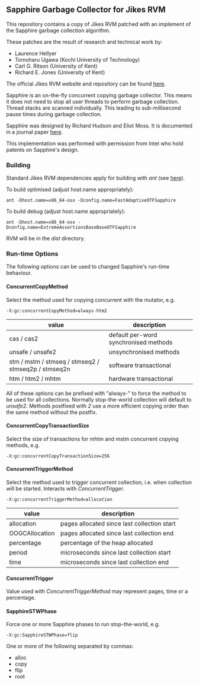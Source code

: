 ## Sapphire Garbage Collector for Jikes RVM

This repository contains a copy of Jikes RVM patched with an
implement of the Sapphire garbage collection algorithm.

These patches are the result of research and technical work by:
* Laurence Hellyer
* Tomoharu Ugawa (Kochi University of Technology)
* Carl G. Ritson (University of Kent)
* Richard E. Jones (University of Kent)

The official Jikes RVM website and repository can be found [here](http://jikesrvm.org).

Sapphire is an on-the-fly concurrent copying garbage collector.
This means it does not need to stop all user threads to perform
garbage collection.  Thread stacks are scanned individually.
This leading to sub-millisecond pause times during garbage
collection.

Sapphire was designed by Richard Hudson and Eliot Moss.
It is documented in a journal paper [here](http://onlinelibrary.wiley.com/doi/10.1002/cpe.712/abstract).

This implementation was performed with permission from Intel
who hold patents on Sapphire's design.


### Building

Standard Jikes RVM dependencies apply for building with *ant* (see [here](http://docs.codehaus.org/display/RVM/Building+the+RVM)).

To build optimised (adjust host.name appropriately):
```
ant -Dhost.name=x86_64-osx -Dconfig.name=FastAdaptiveOTFSapphire
```

To build debug (adjust host.name appropriately):
```
ant -Dhost.name=x86_64-osx -Dconfig.name=ExtremeAssertionsBaseBaseOTFSapphire
```

RVM will be in the *dist* directory.


### Run-time Options

The following options can be used to changed Sapphire's run-time behaviour.

#### ConcurrentCopyMethod

Select the method used for copying concurrent with the mutator, e.g.
```
-X:gc:concurrentCopyMethod=always-htm2
```

value | description
--- | ---
cas / cas2 | default per-word synchronised methods
unsafe / unsafe2 | unsynchronised methods
stm / mstm / stmseq / stmseq2 / stmseq2p / stmseq2n | software transactional
htm / htm2 / mhtm | hardware transactional

All of these options can be prefixed with "always-" to force the method to be used for all collections.  Normally stop-the-world collection will default to *unsafe2*.  Methods postfixed with *2* use a more efficient copying order than the same method without the postfix.

#### ConcurrentCopyTransactionSize

Select the size of transactions for mhtm and mstm concurrent copying methods, e.g.
```
-X:gc:concurrentCopyTransactionSize=256
```

#### ConcurrentTriggerMethod

Select the method used to trigger concurrent collection, i.e. when collection will be started.  Interacts with *ConcurrentTrigger*.
```
-X:gc:concurrentTriggerMethod=allocation
```

value | description
--- | ---
allocation | pages allocated since last collection start
OOGCAllocation | pages allocated since last collection end
percentage | percentage of the heap allocated 
period | microseconds since last collection start
time | microseconds since last collection end

#### ConcurrentTrigger

Value used with *ConcurrentTriggerMethod* may represent pages, time or a percentage.

#### SapphireSTWPhase

Force one or more Sapphire phases to run stop-the-world, e.g.
```
-X:gc:SapphireSTWPhase=flip
```

One or more of the following separated by commas:
* alloc
* copy
* flip
* root

